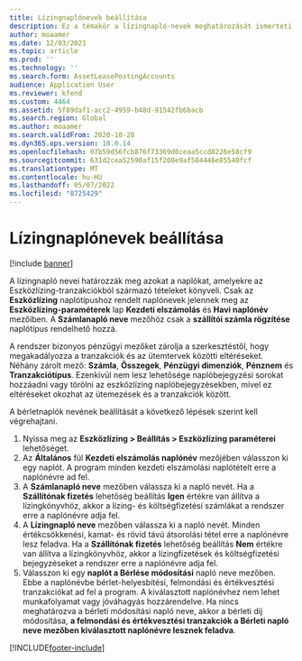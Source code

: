 ```yaml
---
title: Lízingnaplónevek beállítása
description: Ez a témakör a lízingnapló-nevek meghatározását ismerteti. A lízingnapló nevei határozzák meg azokat a naplókat, amelyekre az Eszközlízingből származó tételeket könyveli.
author: moaamer
ms.date: 12/03/2021
ms.topic: article
ms.prod: ''
ms.technology: ''
ms.search.form: AssetLeasePostingAccounts
audience: Application User
ms.reviewer: kfend
ms.custom: 4464
ms.assetid: 5f89daf1-acc2-4959-b48d-91542fb6bacb
ms.search.region: Global
ms.author: moaamer
ms.search.validFrom: 2020-10-28
ms.dyn365.ops.version: 10.0.14
ms.openlocfilehash: 07b59d56fcb876f73369d0ceaa5ccd8226e58cf9
ms.sourcegitcommit: 631d2cea52590af15f208e9af584446e85540fcf
ms.translationtype: MT
ms.contentlocale: hu-HU
ms.lasthandoff: 05/07/2022
ms.locfileid: "8725429"
---
```

# <a name="set-up-lease-journal-names"></a>Lízingnaplónevek beállítása

[!include [banner](../includes/banner.md)]


A lízingnapló nevei határozzák meg azokat a naplókat, amelyekre az Eszközlízing-tranzakciókból származó tételeket könyveli. Csak az **Eszközlízing** naplótípushoz rendelt naplónevek jelennek meg az **Eszközlízing-paraméterek** lap **Kezdeti elszámolás** és **Havi naplónév** mezőiben. A **Számlanapló neve** mezőhöz csak a **szállítói számla rögzítése** naplótípus rendelhető hozzá.

A rendszer bizonyos pénzügyi mezőket zárolja a szerkesztéstől, hogy megakadályozza a tranzakciók és az ütemtervek közötti eltéréseket. Néhány zárolt mező: **Számla**, **Összegek**, **Pénzügyi dimenziók**, **Pénznem** és **Tranzakciótípus**. Ezenkívül nem lesz lehetősége naplóbejegyzési sorokat hozzáadni vagy törölni az eszközlízing naplóbejegyzésekben, mivel ez eltéréseket okozhat az ütemezések és a tranzakciók között.


A bérletnaplók nevének beállítását a következő lépések szerint kell végrehajtani.

1. Nyissa meg az **Eszközlízing \> Beállítás \> Eszközlízing paraméterei** lehetőséget.
2. Az **Általános** fül **Kezdeti elszámolás naplónév** mezőjében válasszon ki egy naplót. A program minden kezdeti elszámolási naplótételt erre a naplónévre ad fel.
3. A **Számlanapló neve** mezőben válassza ki a napló nevét. Ha a **Szállítónak fizetés** lehetőség beállítás **Igen** értékre van állítva a lízingkönyvhöz, akkor a lízing- és költségfizetési számlákat a rendszer erre a naplónévre adja fel.
4. A **Lízingnapló neve** mezőben válassza ki a napló nevét. Minden értékcsökkenési, kamat- és rövid távú átsorolási tétel erre a naplónévre lesz feladva. Ha a **Szállítónak fizetés** lehetőség beállítás **Nem** értékre van állítva a lízingkönyvhöz, akkor a lízingfizetések és költségfizetési bejegyzéseket a rendszer erre a naplónévre adja fel.
5. Válasszon ki egy **naplót a Bérlése módosítási** napló neve mezőben. Ebbe a naplónévbe bérlet-helyesbítési, felmondási és értékvesztési tranzakciókat ad fel a program. A kiválasztott naplónévhez nem lehet munkafolyamat vagy jóváhagyás hozzárendelve. Ha nincs meghatározva a bérleti módosítási napló neve, akkor a bérleti díj módosítása, **a felmondási és értékvesztési tranzakciók a Bérleti napló neve mezőben kiválasztott naplónévre lesznek feladva**. 


[!INCLUDE[footer-include](../../includes/footer-banner.md)]
